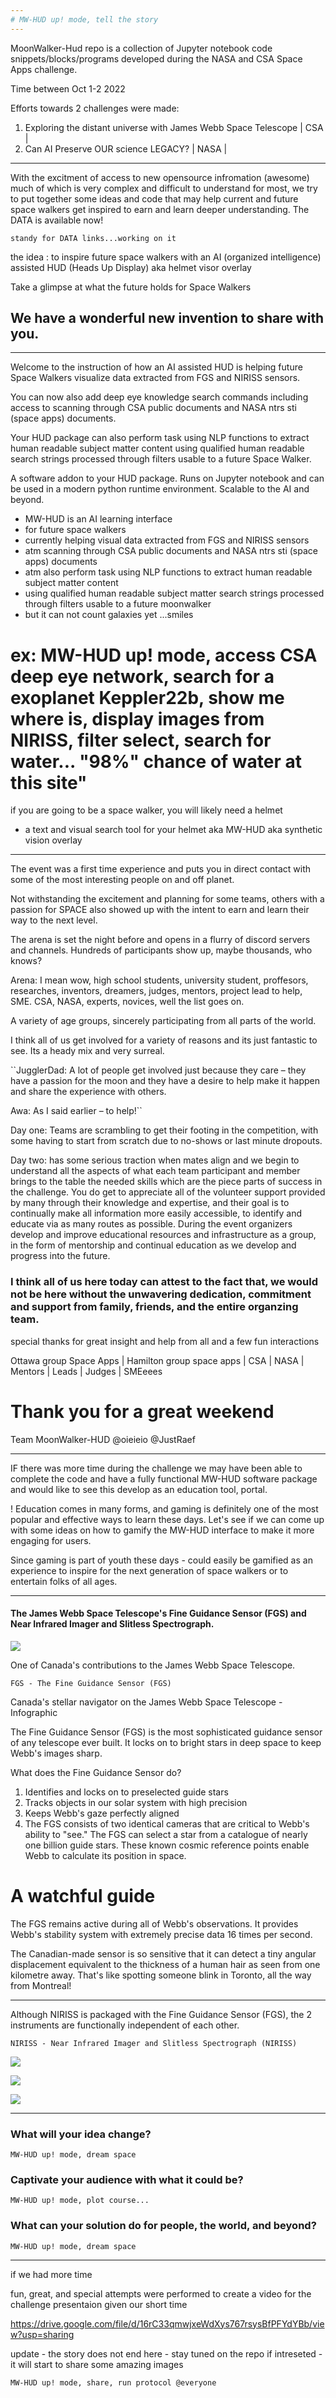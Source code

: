 ```yaml
---
# MW-HUD up! mode, tell the story
---
```


MoonWalker-Hud repo is a collection of Jupyter notebook code snippets/blocks/programs developed during the NASA and CSA Space Apps challenge. 

Time between Oct 1-2 2022


Efforts towards 2 challenges were made: 

1. Exploring the distant universe with James Webb Space Telescope | CSA |
2. Can AI Preserve OUR science LEGACY? | NASA |

--------------

With the excitment of access to new opensource infromation (awesome) much of which is very complex and difficult to understand for most, we try to put together some ideas and code that may help current and future space walkers get inspired to earn and learn deeper understanding. The DATA is available now!

``` standy for DATA links...working on it ```

the idea : to inspire future space walkers with an AI (organized intelligence) assisted HUD (Heads Up Display) aka helmet visor overlay


Take a glimpse at what the future holds for Space Walkers

## We have a wonderful new invention to share with you.

---

Welcome to the instruction of how an AI assisted HUD is helping future Space Walkers visualize data extracted from FGS and NIRISS sensors.

You can now also add deep eye knowledge search commands including access to scanning through CSA public documents and NASA ntrs sti (space apps) documents.

Your HUD package can also perform task using NLP functions to extract human readable subject matter content using qualified human readable search strings processed through filters usable to a future Space Walker.

A software addon to your HUD package. Runs on Jupyter notebook and can be used in a modern python runtime environment. Scalable to the AI and beyond.

- MW-HUD is an AI learning interface
- for future space walkers
- currently helping visual data extracted from FGS and NIRISS sensors 
- atm scanning through CSA public documents and NASA ntrs sti (space apps) documents
- atm also perform task using NLP functions to extract human readable subject matter content 
- using qualified human readable subject matter search strings processed through filters usable to a future moonwalker
- but it can not count galaxies yet ...smiles


ex: MW-HUD up! mode, access CSA deep eye network, search for a exoplanet Keppler22b, show me where is, display images from NIRISS, filter select, search for water... "98%" chance of water at this site"
===


if you are going to be a space walker, you will likely need a helmet

- a text and visual search tool for your helmet aka MW-HUD aka synthetic vision overlay
---
The event was a first time experience and puts you in direct contact with some of the most interesting people on and off planet.

Not withstanding the excitement and planning for some teams, others with a passion for SPACE also showed up with the intent to earn and learn their way to the next level.

The arena is set the night before and opens in a flurry of discord servers and channels. Hundreds of participants show up, maybe thousands, who knows? 

Arena: I mean wow, high school students, university student, proffesors, researches, inventors, dreamers, judges, mentors, project lead to help, SME. CSA, NASA, experts, novices, well the list goes on. 

A variety of age groups, sincerely participating from all parts of the world.

I think all of us get involved for a variety of reasons and its just fantastic to see. Its a heady mix and very surreal.

``JugglerDad: A lot of people get involved just because they care – they have a passion for the moon and they have a desire to help make it happen and share the experience with others.

Awa: As I said earlier – to help!``

Day one: 
Teams are scrambling to get their footing in the competition, with some having to start from scratch due to no-shows or last minute dropouts. 

Day two:
has some serious traction when mates align and we begin to understand all the aspects of what each team participant and member brings to the table the needed skills which are the piece parts of success in the challenge. You do get to appreciate all of the volunteer support provided by many through their knowledge and expertise, and their goal is to continually make all information more easily accessible, to identify and educate via as many routes as possible. During the event organizers develop and improve educational resources and infrastructure as a group, in the form of mentorship and continual education as we develop and progress into the future.

### I think all of us here today can attest to the fact that, we would not be here without the unwavering dedication, commitment and support from family, friends, and the entire organzing team.

special thanks for great insight and help from all and a few fun interactions

Ottawa group Space Apps | Hamilton group space apps | CSA | NASA | Mentors | Leads | Judges | SMEeees

 # Thank you for a great weekend

Team MoonWalker-HUD @oieieio @JustRaef

---

IF there was more time during the challenge we may have been able to complete the code and have a fully functional MW-HUD software package and would like to see this develop as an education tool, portal.

! Education comes in many forms, and gaming is definitely one of the most popular and effective ways to learn these days. Let's see if we can come up with some ideas on how to gamify the MW-HUD interface to make it more engaging for users.

Since gaming is part of youth these days - could easily be gamified as an experience to inspire for the next generation of space walkers or to entertain folks of all ages.

---

#### The James Webb Space Telescope's Fine Guidance Sensor (FGS) and Near Infrared Imager and Slitless Spectrograph.

![](https://www.asc-csa.gc.ca/images/recherche/tiles/18cc3f2a-2011-4320-a14f-cebe82600427.jpg)

One of Canada's contributions to the James Webb Space Telescope.

``` FGS - The Fine Guidance Sensor (FGS) ```

Canada's stellar navigator on the James Webb Space Telescope - Infographic

The Fine Guidance Sensor (FGS) is the most sophisticated guidance sensor of any telescope ever built. It locks on to bright stars in deep space to keep Webb's images sharp.

What does the Fine Guidance Sensor do?

1. Identifies and locks on to preselected guide stars
2. Tracks objects in our solar system with high precision
3. Keeps Webb's gaze perfectly aligned
4. The FGS consists of two identical cameras that are critical to Webb's ability to "see." The FGS can select a star from a catalogue of nearly one billion guide stars. These known cosmic reference points enable Webb to calculate its position in space.

# A watchful guide

The FGS remains active during all of Webb's observations. It provides Webb's stability system with extremely precise data 16 times per second.

The Canadian-made sensor is so sensitive that it can detect a tiny angular displacement equivalent to the thickness of a human hair as seen from one kilometre away. That's like spotting someone blink in Toronto, all the way from Montreal!

---

Although NIRISS is packaged with the Fine Guidance Sensor (FGS), the 2 instruments are functionally independent of each other.

``` NIRISS - Near Infrared Imager and Slitless Spectrograph (NIRISS) ```

![](https://www.asc-csa.gc.ca/images/blogue/2022/2022-06-16-modes-observation-niriss-spectroscopie-eng.jpg)


![](https://jwst-docs.stsci.edu/files/97978930/97978933/1/1596073223011/NIS_DW_F158M_CLEAR_IMG_BLU.png)



![](https://www.asc-csa.gc.ca/images/recherche/hi-res/f03d998d-0748-40aa-8d11-65c9d7410f05.jpg)

---


### What will your idea change? 

```MW-HUD up! mode, dream space```

### Captivate your audience with what it could be? 

```MW-HUD up! mode, plot course...```

### What can your solution do for people, the world, and beyond?

```MW-HUD up! mode, dream space```

---

if we had more time

fun, great, and special attempts were performed to create a video for the challenge presentaion given our short time

https://drive.google.com/file/d/16rC33qmwjxeWdXys767rsysBfPFYdYBb/view?usp=sharing

update - the story does not end here - stay tuned on the repo if intreseted - it will start to share some amazing images 

```MW-HUD up! mode, share, run protocol @everyone```
